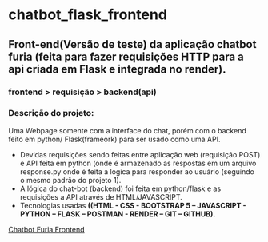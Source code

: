 # chatbot_flask_frontend
## Front-end(Versão de teste) da aplicação chatbot furia (feita para fazer requisições HTTP para a api criada em Flask e integrada no render).
###  frontend > requisição > backend(api)

### Descrição do projeto:

Uma Webpage somente com a interface do chat, porém com o backend feito em python/ Flask(frameork) para ser usado como uma API.
- Devidas requisições sendo feitas entre aplicação web (requisição POST) e API feita em python (onde é armazenado as respostas em um arquivo response.py onde é feita a logica para responder ao usuário (seguindo o mesmo padrão do projeto 1).
- A lógica do chat-bot (backend) foi feita em python/flask  e as requisições a API através de HTML/JAVASCRIPT.
- Tecnologias usadas <strong>((HTML - CSS - BOOTSTRAP 5 – JAVASCRIPT -  PYTHON – FLASK – POSTMAN - RENDER – GIT – GITHUB).</strong>

<a href="https://chatbot-flask-frontend.vercel.app/">Chatbot Furia Frontend</a>

